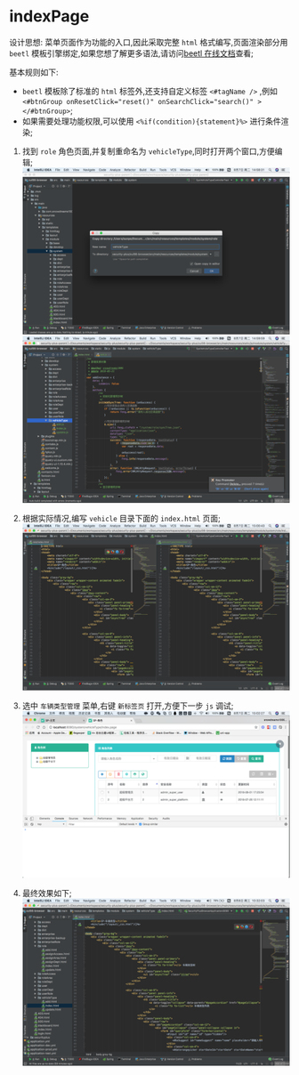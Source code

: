 # indexPage

设计思想:
菜单页面作为功能的入口,因此采取完整 `html` 格式编写,页面渲染部分用 `beetl` 模板引擎绑定,如果您想了解更多语法,请访问[beetl 在线文档][beetl-online-doc]查看;

基本规则如下:

- `beetl` 模板除了标准的 `html` 标签外,还支持自定义标签 `<#tagName />` ,例如 `<#btnGroup onResetClick="reset()" onSearchClick="search()" ></#btnGroup>`;
- 如果需要处理功能权限,可以使用 `<%if(condition){statement}%>` 进行条件渲染;


1. 找到 `role` 角色页面,并复制重命名为 `vehicleType`,同时打开两个窗口,方便编辑;
![vehicleType-split-1][vehicleType-split-1]
![vehicleType-split-2][vehicleType-split-2]

2. 根据实际情况,编写 `vehicle` 目录下面的 `index.html` 页面;
![vehicleType-split-3][vehicleType-split-3]

3. 选中 `车辆类型管理` 菜单,右键 `新标签页` 打开,方便下一步 `js` 调试;
![vehicleType-index-debug][vehicleType-index-debug]

4. 最终效果如下;
![vehicleType-index-preview][vehicleType-index-preview]


[beetl-online-doc]: http://ibeetl.com/guide/#beetl "beetl-online-doc"
[vehicleType-split-1]: ../../../static/image/vehicleType-split-1.png "vehicleType-split-1"
[vehicleType-split-2]: ../../../static/image/vehicleType-split-2.png "vehicleType-split-2"
[vehicleType-split-3]: ../../../static/image/vehicleType-split-3.png "vehicleType-split-3"
[vehicleType-index-preview]: ../../../static/image/vehicleType-index-preview.png "vehicleType-index-preview"
[vehicleType-index-debug]: ../../../static/image/vehicleType-index-debug.png "vehicleType-index-debug"
[vehicleType-index-html]: ../../../static/image/vehicleType-index-html.png "vehicleType-index-html"
